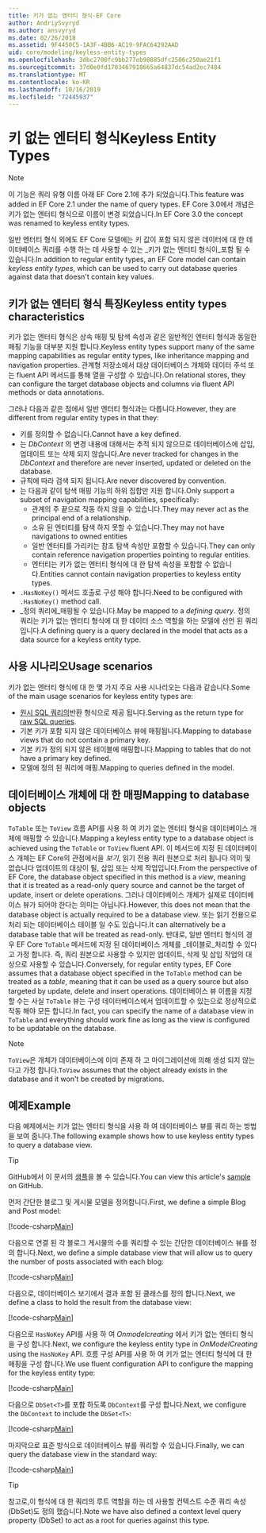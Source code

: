 ```yaml
---
title: 키가 없는 엔터티 형식-EF Core
author: AndriySvyryd
ms.author: ansvyryd
ms.date: 02/26/2018
ms.assetid: 9F4450C5-1A3F-4BB6-AC19-9FAC64292AAD
uid: core/modeling/keyless-entity-types
ms.openlocfilehash: 3dbc2700fc9bb277eb90885dfc2506c250ae21f1
ms.sourcegitcommit: 37d0e0fd1703467918665a64837dc54ad2ec7484
ms.translationtype: MT
ms.contentlocale: ko-KR
ms.lasthandoff: 10/16/2019
ms.locfileid: "72445937"
---
```

# <a name="keyless-entity-types"></a><span data-ttu-id="05ded-102">키 없는 엔터티 형식</span><span class="sxs-lookup"><span data-stu-id="05ded-102">Keyless Entity Types</span></span>

> [!NOTE]
> <span data-ttu-id="05ded-103">이 기능은 쿼리 유형 이름 아래 EF Core 2.1에 추가 되었습니다.</span><span class="sxs-lookup"><span data-stu-id="05ded-103">This feature was added in EF Core 2.1 under the name of query types.</span></span> <span data-ttu-id="05ded-104">EF Core 3.0에서 개념은 키가 없는 엔터티 형식으로 이름이 변경 되었습니다.</span><span class="sxs-lookup"><span data-stu-id="05ded-104">In EF Core 3.0 the concept was renamed to keyless entity types.</span></span>

<span data-ttu-id="05ded-105">일반 엔터티 형식 외에도 EF Core 모델에는 키 값이 포함 되지 않은 데이터에 대 한 데이터베이스 쿼리를 수행 하는 데 사용할 수 있는 _키가 없는 엔터티 형식이_포함 될 수 있습니다.</span><span class="sxs-lookup"><span data-stu-id="05ded-105">In addition to regular entity types, an EF Core model can contain _keyless entity types_, which can be used to carry out database queries against data that doesn't contain key values.</span></span>

## <a name="keyless-entity-types-characteristics"></a><span data-ttu-id="05ded-106">키가 없는 엔터티 형식 특징</span><span class="sxs-lookup"><span data-stu-id="05ded-106">Keyless entity types characteristics</span></span>

<span data-ttu-id="05ded-107">키가 없는 엔터티 형식은 상속 매핑 및 탐색 속성과 같은 일반적인 엔터티 형식과 동일한 매핑 기능을 대부분 지원 합니다.</span><span class="sxs-lookup"><span data-stu-id="05ded-107">Keyless entity types support many of the same mapping capabilities as regular entity types, like inheritance mapping and navigation properties.</span></span> <span data-ttu-id="05ded-108">관계형 저장소에서 대상 데이터베이스 개체와 데이터 주석 또는 fluent API 메서드를 통해 열을 구성할 수 있습니다.</span><span class="sxs-lookup"><span data-stu-id="05ded-108">On relational stores, they can configure the target database objects and columns via fluent API methods or data annotations.</span></span>

<span data-ttu-id="05ded-109">그러나 다음과 같은 점에서 일반 엔터티 형식과는 다릅니다.</span><span class="sxs-lookup"><span data-stu-id="05ded-109">However, they are different from regular entity types in that they:</span></span>

- <span data-ttu-id="05ded-110">키를 정의할 수 없습니다.</span><span class="sxs-lookup"><span data-stu-id="05ded-110">Cannot have a key defined.</span></span>
- <span data-ttu-id="05ded-111">는 _DbContext_ 의 변경 내용에 대해서는 추적 되지 않으므로 데이터베이스에 삽입, 업데이트 또는 삭제 되지 않습니다.</span><span class="sxs-lookup"><span data-stu-id="05ded-111">Are never tracked for changes in the _DbContext_ and therefore are never inserted, updated or deleted on the database.</span></span>
- <span data-ttu-id="05ded-112">규칙에 따라 검색 되지 됩니다.</span><span class="sxs-lookup"><span data-stu-id="05ded-112">Are never discovered by convention.</span></span>
- <span data-ttu-id="05ded-113">는 다음과 같이 탐색 매핑 기능의 하위 집합만 지원 합니다.</span><span class="sxs-lookup"><span data-stu-id="05ded-113">Only support a subset of navigation mapping capabilities, specifically:</span></span>
  - <span data-ttu-id="05ded-114">관계의 주 끝으로 작동 하지 않을 수 있습니다.</span><span class="sxs-lookup"><span data-stu-id="05ded-114">They may never act as the principal end of a relationship.</span></span>
  - <span data-ttu-id="05ded-115">소유 된 엔터티를 탐색 하지 못할 수 있습니다.</span><span class="sxs-lookup"><span data-stu-id="05ded-115">They may not have navigations to owned entities</span></span>
  - <span data-ttu-id="05ded-116">일반 엔터티를 가리키는 참조 탐색 속성만 포함할 수 있습니다.</span><span class="sxs-lookup"><span data-stu-id="05ded-116">They can only contain reference navigation properties pointing to regular entities.</span></span>
  - <span data-ttu-id="05ded-117">엔터티는 키가 없는 엔터티 형식에 대 한 탐색 속성을 포함할 수 없습니다.</span><span class="sxs-lookup"><span data-stu-id="05ded-117">Entities cannot contain navigation properties to keyless entity types.</span></span>
- <span data-ttu-id="05ded-118">`.HasNoKey()` 메서드 호출로 구성 해야 합니다.</span><span class="sxs-lookup"><span data-stu-id="05ded-118">Need to be configured with `.HasNoKey()` method call.</span></span>
- <span data-ttu-id="05ded-119">_정의 쿼리에_매핑될 수 있습니다.</span><span class="sxs-lookup"><span data-stu-id="05ded-119">May be mapped to a _defining query_.</span></span> <span data-ttu-id="05ded-120">정의 쿼리는 키가 없는 엔터티 형식에 대 한 데이터 소스 역할을 하는 모델에 선언 된 쿼리입니다.</span><span class="sxs-lookup"><span data-stu-id="05ded-120">A defining query is a query declared in the model that acts as a data source for a keyless entity type.</span></span>

## <a name="usage-scenarios"></a><span data-ttu-id="05ded-121">사용 시나리오</span><span class="sxs-lookup"><span data-stu-id="05ded-121">Usage scenarios</span></span>

<span data-ttu-id="05ded-122">키가 없는 엔터티 형식에 대 한 몇 가지 주요 사용 시나리오는 다음과 같습니다.</span><span class="sxs-lookup"><span data-stu-id="05ded-122">Some of the main usage scenarios for keyless entity types are:</span></span>

- <span data-ttu-id="05ded-123">[원시 SQL 쿼리의](xref:core/querying/raw-sql)반환 형식으로 제공 됩니다.</span><span class="sxs-lookup"><span data-stu-id="05ded-123">Serving as the return type for [raw SQL queries](xref:core/querying/raw-sql).</span></span>
- <span data-ttu-id="05ded-124">기본 키가 포함 되지 않은 데이터베이스 뷰에 매핑됩니다.</span><span class="sxs-lookup"><span data-stu-id="05ded-124">Mapping to database views that do not contain a primary key.</span></span>
- <span data-ttu-id="05ded-125">기본 키가 정의 되지 않은 테이블에 매핑합니다.</span><span class="sxs-lookup"><span data-stu-id="05ded-125">Mapping to tables that do not have a primary key defined.</span></span>
- <span data-ttu-id="05ded-126">모델에 정의 된 쿼리에 매핑.</span><span class="sxs-lookup"><span data-stu-id="05ded-126">Mapping to queries defined in the model.</span></span>

## <a name="mapping-to-database-objects"></a><span data-ttu-id="05ded-127">데이터베이스 개체에 대 한 매핑</span><span class="sxs-lookup"><span data-stu-id="05ded-127">Mapping to database objects</span></span>

<span data-ttu-id="05ded-128">`ToTable` 또는 `ToView` 흐름 API를 사용 하 여 키가 없는 엔터티 형식을 데이터베이스 개체에 매핑할 수 있습니다.</span><span class="sxs-lookup"><span data-stu-id="05ded-128">Mapping a keyless entity type to a database object is achieved using the `ToTable` or `ToView` fluent API.</span></span> <span data-ttu-id="05ded-129">이 메서드에 지정 된 데이터베이스 개체는 EF Core의 관점에서을 _보기_, 읽기 전용 쿼리 원본으로 처리 됩니다 의미 및 없습니다 업데이트의 대상이 될, 삽입 또는 삭제 작업입니다.</span><span class="sxs-lookup"><span data-stu-id="05ded-129">From the perspective of EF Core, the database object specified in this method is a _view_, meaning that it is treated as a read-only query source and cannot be the target of update, insert or delete operations.</span></span> <span data-ttu-id="05ded-130">그러나 데이터베이스 개체가 실제로 데이터베이스 뷰가 되어야 한다는 의미는 아닙니다.</span><span class="sxs-lookup"><span data-stu-id="05ded-130">However, this does not mean that the database object is actually required to be a database view.</span></span> <span data-ttu-id="05ded-131">또는 읽기 전용으로 처리 되는 데이터베이스 테이블 일 수도 있습니다.</span><span class="sxs-lookup"><span data-stu-id="05ded-131">It can alternatively be a database table that will be treated as read-only.</span></span> <span data-ttu-id="05ded-132">반대로, 일반 엔터티 형식의 경우 EF Core `ToTable` 메서드에 지정 된 데이터베이스 개체를 _테이블로_처리할 수 있다고 가정 합니다. 즉, 쿼리 원본으로 사용할 수 있지만 업데이트, 삭제 및 삽입 작업의 대상으로 사용할 수 있습니다.</span><span class="sxs-lookup"><span data-stu-id="05ded-132">Conversely, for regular entity types, EF Core assumes that a database object specified in the `ToTable` method can be treated as a _table_, meaning that it can be used as a query source but also targeted by update, delete and insert operations.</span></span> <span data-ttu-id="05ded-133">데이터베이스 뷰 이름을 지정할 수는 사실 `ToTable` 뷰는 구성 데이터베이스에서 업데이트할 수 있는으로 정상적으로 작동 해야 모든 합니다.</span><span class="sxs-lookup"><span data-stu-id="05ded-133">In fact, you can specify the name of a database view in `ToTable` and everything should work fine as long as the view is configured to be updatable on the database.</span></span>

> [!NOTE]
> <span data-ttu-id="05ded-134">`ToView`은 개체가 데이터베이스에 이미 존재 하 고 마이그레이션에 의해 생성 되지 않는다고 가정 합니다.</span><span class="sxs-lookup"><span data-stu-id="05ded-134">`ToView` assumes that the object already exists in the database and it won't be created by migrations.</span></span>

## <a name="example"></a><span data-ttu-id="05ded-135">예제</span><span class="sxs-lookup"><span data-stu-id="05ded-135">Example</span></span>

<span data-ttu-id="05ded-136">다음 예제에서는 키가 없는 엔터티 형식을 사용 하 여 데이터베이스 뷰를 쿼리 하는 방법을 보여 줍니다.</span><span class="sxs-lookup"><span data-stu-id="05ded-136">The following example shows how to use keyless entity types to query a database view.</span></span>

> [!TIP]
> <span data-ttu-id="05ded-137">GitHub에서 이 문서의 [샘플](https://github.com/aspnet/EntityFramework.Docs/tree/master/samples/core/KeylessEntityTypes)을 볼 수 있습니다.</span><span class="sxs-lookup"><span data-stu-id="05ded-137">You can view this article's [sample](https://github.com/aspnet/EntityFramework.Docs/tree/master/samples/core/KeylessEntityTypes) on GitHub.</span></span>

<span data-ttu-id="05ded-138">먼저 간단한 블로그 및 게시물 모델을 정의합니다.</span><span class="sxs-lookup"><span data-stu-id="05ded-138">First, we define a simple Blog and Post model:</span></span>

[!code-csharp[Main](../../../samples/core/KeylessEntityTypes/Program.cs#Entities)]

<span data-ttu-id="05ded-139">다음으로 연결 된 각 블로그 게시물의 수를 쿼리할 수 있는 간단한 데이터베이스 뷰를 정의 합니다.</span><span class="sxs-lookup"><span data-stu-id="05ded-139">Next, we define a simple database view that will allow us to query the number of posts associated with each blog:</span></span>

[!code-csharp[Main](../../../samples/core/KeylessEntityTypes/Program.cs#View)]

<span data-ttu-id="05ded-140">다음으로, 데이터베이스 보기에서 결과 포함 된 클래스를 정의 합니다.</span><span class="sxs-lookup"><span data-stu-id="05ded-140">Next, we define a class to hold the result from the database view:</span></span>

[!code-csharp[Main](../../../samples/core/KeylessEntityTypes/Program.cs#KeylessEntityType)]

<span data-ttu-id="05ded-141">다음으로 `HasNoKey` API를 사용 하 여 _Onmodelcreating_ 에서 키가 없는 엔터티 형식을 구성 합니다.</span><span class="sxs-lookup"><span data-stu-id="05ded-141">Next, we configure the keyless entity type in _OnModelCreating_ using the `HasNoKey` API.</span></span>
<span data-ttu-id="05ded-142">흐름 구성 API를 사용 하 여 키가 없는 엔터티 형식에 대 한 매핑을 구성 합니다.</span><span class="sxs-lookup"><span data-stu-id="05ded-142">We use fluent configuration API to configure the mapping for the keyless entity type:</span></span>

[!code-csharp[Main](../../../samples/core/KeylessEntityTypes/Program.cs#Configuration)]

<span data-ttu-id="05ded-143">다음으로 `DbSet<T>`를 포함 하도록 `DbContext`를 구성 합니다.</span><span class="sxs-lookup"><span data-stu-id="05ded-143">Next, we configure the `DbContext` to include the `DbSet<T>`:</span></span>

[!code-csharp[Main](../../../samples/core/KeylessEntityTypes/Program.cs#DbSet)]

<span data-ttu-id="05ded-144">마지막으로 표준 방식으로 데이터베이스 뷰를 쿼리할 수 있습니다.</span><span class="sxs-lookup"><span data-stu-id="05ded-144">Finally, we can query the database view in the standard way:</span></span>

[!code-csharp[Main](../../../samples/core/KeylessEntityTypes/Program.cs#Query)]

> [!TIP]
> <span data-ttu-id="05ded-145">참고로,이 형식에 대 한 쿼리의 루트 역할을 하는 데 사용할 컨텍스트 수준 쿼리 속성 (DbSet)도 정의 했습니다.</span><span class="sxs-lookup"><span data-stu-id="05ded-145">Note we have also defined a context level query property (DbSet) to act as a root for queries against this type.</span></span>
